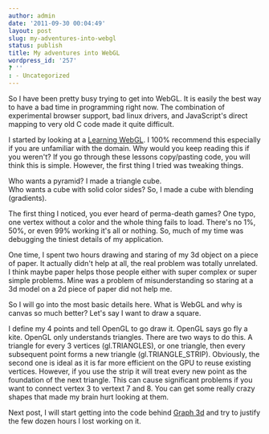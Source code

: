 ```yaml
---
author: admin
date: '2011-09-30 00:04:49'
layout: post
slug: my-adventures-into-webgl
status: publish
title: My adventures into WebGL
wordpress_id: '257'
? ''
: - Uncategorized
---
```


So I have been pretty busy trying to get into WebGL.  It is easily the best way to have a bad time in programming right now.  The combination of experimental browser support, bad linux drivers, and JavaScript's direct mapping to very old C code made it quite difficult.

I started by looking at a <a href="http://learningwebgl.com/blog/?page_id=1217">Learning WebGL</a>.  I 100% recommend this especially if you are unfamiliar with the domain.  Why would you keep reading this if you weren't?  If you go through these lessons copy/pasting code, you will think this is simple.  However, the first thing I tried was tweaking things.  

Who wants a pyramid?  I made a triangle cube.  
Who wants a cube with solid color sides?  So, I made a cube with blending (gradients).  

The first thing I noticed, you ever heard of perma-death games?  One typo, one vertex without a color and the whole thing fails to load.  There's no 1%, 50%, or even 99% working it's all or nothing.  So, much of my time was debugging the tiniest details of my application.

One time, I spent two hours drawing and staring of my 3d object on a piece of paper.  It actually didn't help at all, the real problem was totally unrelated.  I think maybe paper helps those people either with super complex or super simple problems.  Mine was a problem of misunderstanding so staring at a 3d model on a 2d piece of paper did not help me.

So I will go into the most basic details here.  What is WebGL and why is canvas so much better?  Let's say I want to draw a square.  

I define my 4 points and tell OpenGL to go draw it.  OpenGL says go fly a kite.  OpenGL only understands triangles.  There are two ways to do this.  A triangle for every 3 vertices (gl.TRIANGLES), or one triangle, then every subsequent point forms a new triangle (gl.TRIANGLE_STRIP).  Obviously, the second one is ideal as it is far more efficient on the GPU to reuse existing vertices.  However, if you use the strip it will treat every new point as the foundation of the next triangle.  This can cause significant problems if you want to connect vertex 3 to vertext 7 and 8.  You can get some really crazy shapes that made my brain hurt looking at them.

Next post, I will start getting into the code behind <a href="http://drewwells.github.com/webglfu/graph.html">Graph 3d</a> and try to justify the few dozen hours I lost working on it.